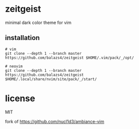 # zeitgeist

minimal dark color theme for vim

## installation

```
# vim
git clone --depth 1 --branch master https://github.com/balazs4/zeitgeist $HOME/.vim/pack/_/opt/

# neovim
git clone --depth 1 --branch master https://github.com/balazs4/zeitgeist $HOME/.local/share/nvim/site/pack/_/start/
```

# license

MIT

fork of https://github.com/nucl1d3/ambiance-vim
